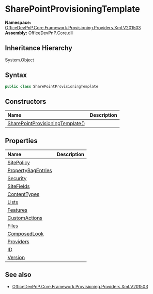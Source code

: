 # SharePointProvisioningTemplate
  

**Namespace:** [OfficeDevPnP.Core.Framework.Provisioning.Providers.Xml.V201503](OfficeDevPnP.Core.Framework.Provisioning.Providers.Xml.V201503.md)  
**Assembly:** OfficeDevPnP.Core.dll  
## Inheritance Hierarchy
System.Object  

## Syntax
```C#
public class SharePointProvisioningTemplate
```
## Constructors
|**Name**|**Description**|
|:-----|:-----|
| [SharePointProvisioningTemplate()](OfficeDevPnP.Core.Framework.Provisioning.Providers.Xml.V201503.SharePointProvisioningTemplate.ctor1.md) | 
## Properties
|**Name**|**Description**|
|:-----|:-----|
| [SitePolicy](OfficeDevPnP.Core.Framework.Provisioning.Providers.Xml.V201503.SharePointProvisioningTemplate.SitePolicy.md) | 
| [PropertyBagEntries](OfficeDevPnP.Core.Framework.Provisioning.Providers.Xml.V201503.SharePointProvisioningTemplate.PropertyBagEntries.md) | 
| [Security](OfficeDevPnP.Core.Framework.Provisioning.Providers.Xml.V201503.SharePointProvisioningTemplate.Security.md) | 
| [SiteFields](OfficeDevPnP.Core.Framework.Provisioning.Providers.Xml.V201503.SharePointProvisioningTemplate.SiteFields.md) | 
| [ContentTypes](OfficeDevPnP.Core.Framework.Provisioning.Providers.Xml.V201503.SharePointProvisioningTemplate.ContentTypes.md) | 
| [Lists](OfficeDevPnP.Core.Framework.Provisioning.Providers.Xml.V201503.SharePointProvisioningTemplate.Lists.md) | 
| [Features](OfficeDevPnP.Core.Framework.Provisioning.Providers.Xml.V201503.SharePointProvisioningTemplate.Features.md) | 
| [CustomActions](OfficeDevPnP.Core.Framework.Provisioning.Providers.Xml.V201503.SharePointProvisioningTemplate.CustomActions.md) | 
| [Files](OfficeDevPnP.Core.Framework.Provisioning.Providers.Xml.V201503.SharePointProvisioningTemplate.Files.md) | 
| [ComposedLook](OfficeDevPnP.Core.Framework.Provisioning.Providers.Xml.V201503.SharePointProvisioningTemplate.ComposedLook.md) | 
| [Providers](OfficeDevPnP.Core.Framework.Provisioning.Providers.Xml.V201503.SharePointProvisioningTemplate.Providers.md) | 
| [ID](OfficeDevPnP.Core.Framework.Provisioning.Providers.Xml.V201503.SharePointProvisioningTemplate.ID.md) | 
| [Version](OfficeDevPnP.Core.Framework.Provisioning.Providers.Xml.V201503.SharePointProvisioningTemplate.Version.md) | 
## See also
- [OfficeDevPnP.Core.Framework.Provisioning.Providers.Xml.V201503](OfficeDevPnP.Core.Framework.Provisioning.Providers.Xml.V201503.md)
